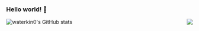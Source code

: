 ### Hello world! 👋

<!--
**waterkin0/waterkin0** is a ✨ _special_ ✨ repository because its `README.md` (this file) appears on your GitHub profile.

Here are some ideas to get you started:

- 🔭 I’m currently working on ...
- 🌱 I’m currently learning ...
- 👯 I’m looking to collaborate on ...
- 🤔 I’m looking for help with ...
- 💬 Ask me about ...
- 📫 How to reach me: ...
- 😄 Pronouns: ...
- ⚡ Fun fact: ...
-->

![waterkin0's GitHub stats](https://github-readme-stats.vercel.app/api?username=waterkin0&show_icons=true&theme=apprentice)
<img align="right" src="https://github-readme-stats.vercel.app/api/top-langs/?username=ckend">
